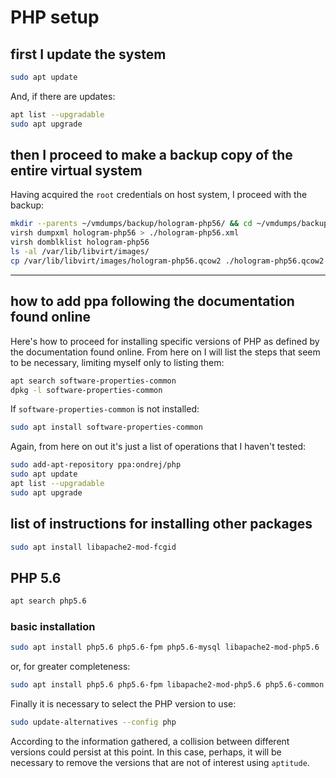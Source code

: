 # PHP setup

## first I update the system

```bash
sudo apt update
```

And, if there are updates:

```bash
apt list --upgradable
sudo apt upgrade
```

## then I proceed to make a backup copy of the entire virtual system

Having acquired the `root` credentials on host system, I proceed with the backup:

```bash
mkdir --parents ~/vmdumps/backup/hologram-php56/ && cd ~/vmdumps/backup/hologram-php56/
virsh dumpxml hologram-php56 > ./hologram-php56.xml
virsh domblklist hologram-php56
ls -al /var/lib/libvirt/images/
cp /var/lib/libvirt/images/hologram-php56.qcow2 ./hologram-php56.qcow2
```

---

## how to add ppa following the documentation found online

Here's how to proceed for installing specific versions of PHP as defined by the documentation found online.
From here on I will list the steps that seem to be necessary, limiting myself only to listing them:

```bash
apt search software-properties-common
dpkg -l software-properties-common
```

If `software-properties-common` is not installed:

```bash
sudo apt install software-properties-common
```

Again, from here on out it's just a list of operations that I haven't tested:

```bash
sudo add-apt-repository ppa:ondrej/php
sudo apt update
apt list --upgradable
sudo apt upgrade
```

## list of instructions for installing other packages

```bash
sudo apt install libapache2-mod-fcgid
```

## PHP 5.6

```bash
apt search php5.6
```

### basic installation

```bash
sudo apt install php5.6 php5.6-fpm php5.6-mysql libapache2-mod-php5.6
```

or, for greater completeness:

```bash
sudo apt install php5.6 php5.6-fpm libapache2-mod-php5.6 php5.6-common php5.6-xml php5.6-xmlrpc php5.6-curl php5.6-gd php5.6-imagick php5.6-cli php5.6-raphf php5.6-dev php5.6-imap php5.6-mbstring php5.6-opcache php5.6-soap php5.6-zip php5.6-bz2 php5.6-intl php5.6-mysql php5.6-pgsql php5.6-sqlite3 php5.6-redis php5.6-json php5.6-bcmath php5.6-bz2 php5.6-gnupg php5.6-grpc php5.6-http php5.6-imap php5.6-mailparse php5.6-pspell php5.6-readline php5.6-ssh2 php5.6-tidy php5.6-xml php5.6-xsl php5.6-yaml php5.6-ps php5.6-uploadprogress php5.6-mcrypt php5.6-gmp php5.6-xcache php5.6-xhprof php5.6-phpdbg php5.6-xdebug
```

Finally it is necessary to select the PHP version to use:

```bash
sudo update-alternatives --config php
```

According to the information gathered, a collision between different versions could persist at this point. In this case, perhaps, it will be necessary to remove the versions that are not of interest using `aptitude`.
